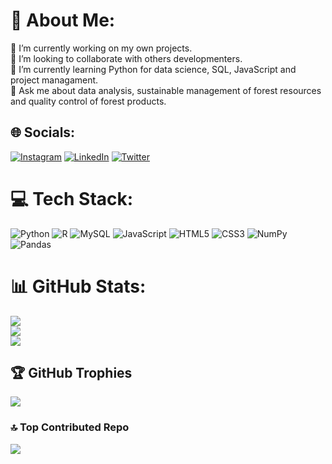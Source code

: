 # 💫 About Me:
🔭 I’m currently working on my own projects.<br>👯 I’m looking to collaborate with others developmenters.<br>🌱 I’m currently learning Python for data science, SQL, JavaScript and project managament.<br>💬 Ask me about data analysis, sustainable management of forest resources and quality control of forest products.<br>


## 🌐 Socials:
[![Instagram](https://img.shields.io/badge/Instagram-%23E4405F.svg?logo=Instagram&logoColor=white)](https://instagram.com/aa_izaguirre) [![LinkedIn](https://img.shields.io/badge/LinkedIn-%230077B5.svg?logo=linkedin&logoColor=white)](https://linkedin.com/in/aaizaguirreo) [![Twitter](https://img.shields.io/badge/Twitter-%231DA1F2.svg?logo=Twitter&logoColor=white)](https://twitter.com/aa_izaguirre) 

# 💻 Tech Stack:
![Python](https://img.shields.io/badge/python-3670A0?style=for-the-badge&logo=python&logoColor=ffdd54) ![R](https://img.shields.io/badge/r-%23276DC3.svg?style=for-the-badge&logo=r&logoColor=white) ![MySQL](https://img.shields.io/badge/mysql-%2300f.svg?style=for-the-badge&logo=mysql&logoColor=white) ![JavaScript](https://img.shields.io/badge/javascript-%23323330.svg?style=for-the-badge&logo=javascript&logoColor=%23F7DF1E) ![HTML5](https://img.shields.io/badge/html5-%23E34F26.svg?style=for-the-badge&logo=html5&logoColor=white) ![CSS3](https://img.shields.io/badge/css3-%231572B6.svg?style=for-the-badge&logo=css3&logoColor=white) ![NumPy](https://img.shields.io/badge/numpy-%23013243.svg?style=for-the-badge&logo=numpy&logoColor=white) ![Pandas](https://img.shields.io/badge/pandas-%23150458.svg?style=for-the-badge&logo=pandas&logoColor=white)
# 📊 GitHub Stats:
![](https://github-readme-stats.vercel.app/api?username=aaizaguirre&theme=nord&hide_border=false&include_all_commits=true&count_private=false)<br/>
![](https://github-readme-streak-stats.herokuapp.com/?user=aaizaguirre&theme=nord&hide_border=false)<br/>
![](https://github-readme-stats.vercel.app/api/top-langs/?username=aaizaguirre&theme=nord&hide_border=false&include_all_commits=true&count_private=false&layout=compact)

## 🏆 GitHub Trophies
![](https://github-profile-trophy.vercel.app/?username=aaizaguirre&theme=nord&no-frame=true&no-bg=false&margin-w=4)

### 🔝 Top Contributed Repo
![](https://github-contributor-stats.vercel.app/api?username=aaizaguirre&limit=5&theme=nord&combine_all_yearly_contributions=true)

<!-- Proudly created with GPRM ( https://gprm.itsvg.in ) -->
